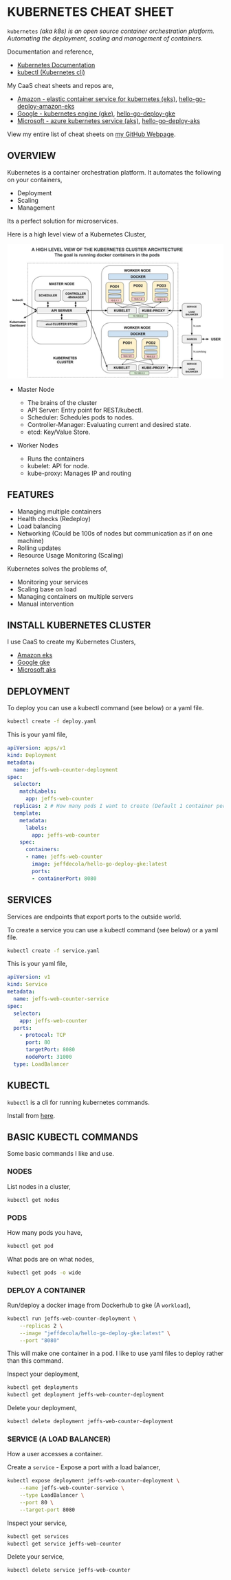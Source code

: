 # KUBERNETES CHEAT SHEET

`kubernetes` _(aka k8s) is an open source container orchestration platform.
Automating the deployment, scaling and management of containers._

Documentation and reference,

* [Kubernetes Documentation](https://dcos.io/)
* [kubectl (Kubernetes cli)](https://kubernetes.io/docs/reference/kubectl/overview/)

My CaaS cheat sheets and repos are,

  * [Amazon - elastic container service for kubernetes (eks)](https://github.com/JeffDeCola/my-cheat-sheets/tree/master/software/service-architectures/containers-as-a-service/amazon-elastic-container-service-for-kubernetes-cheat-sheet),
    [hello-go-deploy-amazon-eks](https://github.com/JeffDeCola/hello-go-deploy-amazon-eks)
  * [Google - kubernetes engine (gke)](https://github.com/JeffDeCola/my-cheat-sheets/tree/master/software/service-architectures/containers-as-a-service/google-kubernetes-engine-cheat-sheet),
    [hello-go-deploy-gke](https://github.com/JeffDeCola/hello-go-deploy-gke)
  * [Microsoft - azure kubernetes service (aks)](https://github.com/JeffDeCola/my-cheat-sheets/tree/master/software/service-architectures/containers-as-a-service/microsoft-azure-kubernetes-service-cheat-sheet),
    [hello-go-deploy-aks](https://github.com/JeffDeCola/hello-go-deploy-aks)

View my entire list of cheat sheets on
[my GitHub Webpage](https://jeffdecola.github.io/my-cheat-sheets/).

## OVERVIEW

Kubernetes is a container orchestration platform. It
automates the following on your containers,

* Deployment
* Scaling
* Management

Its a perfect solution for microservices.

Here is a high level view of a Kubernetes Cluster,

![IMAGE - kubernetes-cluster-architecture - IMAGE](../../../../../docs/pics/kubernetes-cluster-architecture.jpg)

* Master Node
  * The brains of the cluster
  * API Server: Entry point for REST/kubectl.
  * Scheduler: Schedules pods to nodes.
  * Controller-Manager: Evaluating current and desired state.
  * etcd: Key/Value Store.

* Worker Nodes
  * Runs the containers
  * kubelet: API for node.
  * kube-proxy: Manages IP and routing

## FEATURES

* Managing multiple containers
* Health checks (Redeploy)
* Load balancing
* Networking (Could be 100s of nodes but communication as if on one machine)
* Rolling updates
* Resource Usage Monitoring (Scaling)

Kubernetes solves the problems of,

* Monitoring your services
* Scaling base on load
* Managing containers on multiple servers
* Manual intervention

## INSTALL KUBERNETES CLUSTER

I use CaaS to create my Kubernetes Clusters,

* [Amazon eks](https://github.com/JeffDeCola/my-cheat-sheets/tree/master/software/service-architectures/containers-as-a-service/amazon-elastic-container-service-for-kubernetes-cheat-sheet)
* [Google gke](https://github.com/JeffDeCola/my-cheat-sheets/tree/master/software/service-architectures/containers-as-a-service/google-kubernetes-engine-cheat-sheet)
* [Microsoft aks](https://github.com/JeffDeCola/my-cheat-sheets/tree/master/software/service-architectures/containers-as-a-service/microsoft-azure-kubernetes-service-cheat-sheet)

## DEPLOYMENT

To deploy you can use a kubectl command (see below) or a yaml file.

```bash
kubectl create -f deploy.yaml
```

This is your yaml file,

```yaml
apiVersion: apps/v1
kind: Deployment
metadata:
  name: jeffs-web-counter-deployment
spec:
  selector:
    matchLabels:
      app: jeffs-web-counter
  replicas: 2 # How many pods I want to create (Default 1 container per pod)
  template:
    metadata:
      labels:
        app: jeffs-web-counter
    spec:
      containers:
      - name: jeffs-web-counter
        image: jeffdecola/hello-go-deploy-gke:latest
        ports:
        - containerPort: 8080
```

## SERVICES

Services are endpoints that export ports to the outside world.

To create a service you can use a kubectl command (see below)
or a yaml file.

```bash
kubectl create -f service.yaml
```

This is your yaml file,

```yaml
apiVersion: v1
kind: Service
metadata:
  name: jeffs-web-counter-service
spec:
  selector:
    app: jeffs-web-counter
  ports:
    - protocol: TCP
      port: 80
      targetPort: 8080
      nodePort: 31000
  type: LoadBalancer
```

## KUBECTL

`kubectl` is a cli for running kubernetes commands.

Install from [here](https://kubernetes.io/docs/tasks/tools/install-kubectl/).

## BASIC KUBECTL COMMANDS

Some basic commands I like and use.

### NODES

List nodes in a cluster,

```bash
kubectl get nodes
```

### PODS

How many pods you have,

```bash
kubectl get pod
```

What pods are on what nodes,

```bash
kubectl get pods -o wide
```

### DEPLOY A CONTAINER

Run/deploy a docker image from Dockerhub to gke (A `workload`),

```bash
kubectl run jeffs-web-counter-deployment \
    --replicas 2 \
    --image "jeffdecola/hello-go-deploy-gke:latest" \
    --port "8080"
```

This will make one container in a pod.
I like to use yaml files to deploy rather than this command.

Inspect your deployment,

```bash
kubectl get deployments
kubectl get deployment jeffs-web-counter-deployment
```

Delete your deployment,

```bash
kubectl delete deployment jeffs-web-counter-deployment
```

### SERVICE (A LOAD BALANCER)

How a user accesses a container.

Create a `service` - Expose a port with a load balancer,

```bash
kubectl expose deployment jeffs-web-counter-deployment \
    --name jeffs-web-counter-service \
    --type LoadBalancer \
    --port 80 \
    --target-port 8080
```

Inspect your service,

```bash
kubectl get services
kubectl get service jeffs-web-counter
```

Delete your service,

```bash
kubectl delete service jeffs-web-counter
```
